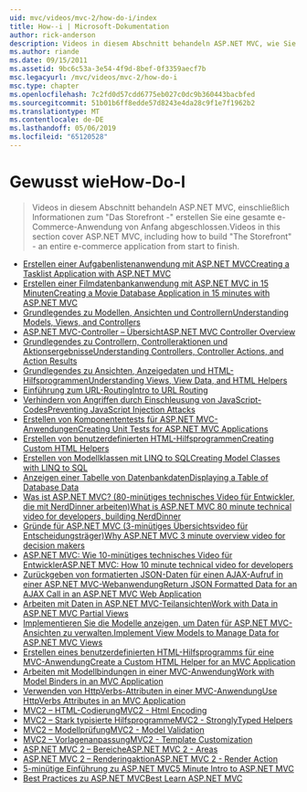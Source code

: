 ```yaml
---
uid: mvc/videos/mvc-2/how-do-i/index
title: How--i | Microsoft-Dokumentation
author: rick-anderson
description: Videos in diesem Abschnitt behandeln ASP.NET MVC, wie Sie "Das Storefront -" erstellen Sie eine gesamte e-Commerce-Anwendung von Anfang abgeschlossen.
ms.author: riande
ms.date: 09/15/2011
ms.assetid: 9bc6c53a-3e54-4f9d-8bef-0f3359aecf7b
msc.legacyurl: /mvc/videos/mvc-2/how-do-i
msc.type: chapter
ms.openlocfilehash: 7c2fd0d57cdd6775eb027c0dc9b360443bacbfed
ms.sourcegitcommit: 51b01b6ff8edde57d8243e4da28c9f1e7f1962b2
ms.translationtype: MT
ms.contentlocale: de-DE
ms.lasthandoff: 05/06/2019
ms.locfileid: "65120528"
---
```

# <a name="how-do-i"></a><span data-ttu-id="b3506-103">Gewusst wie</span><span class="sxs-lookup"><span data-stu-id="b3506-103">How-Do-I</span></span>

> <span data-ttu-id="b3506-104">Videos in diesem Abschnitt behandeln ASP.NET MVC, einschließlich Informationen zum "Das Storefront -" erstellen Sie eine gesamte e-Commerce-Anwendung von Anfang abgeschlossen.</span><span class="sxs-lookup"><span data-stu-id="b3506-104">Videos in this section cover ASP.NET MVC, including how to build "The Storefront" - an entire e-commerce application from start to finish.</span></span>

- [<span data-ttu-id="b3506-105">Erstellen einer Aufgabenlistenanwendung mit ASP.NET MVC</span><span class="sxs-lookup"><span data-stu-id="b3506-105">Creating a Tasklist Application with ASP.NET MVC</span></span>](creating-a-tasklist-application-with-aspnet-mvc.md)
- [<span data-ttu-id="b3506-106">Erstellen einer Filmdatenbankanwendung mit ASP.NET MVC in 15 Minuten</span><span class="sxs-lookup"><span data-stu-id="b3506-106">Creating a Movie Database Application in 15 minutes with ASP.NET MVC</span></span>](creating-a-movie-database-application-in-15-minutes-with-aspnet-mvc.md)
- [<span data-ttu-id="b3506-107">Grundlegendes zu Modellen, Ansichten und Controllern</span><span class="sxs-lookup"><span data-stu-id="b3506-107">Understanding Models, Views, and Controllers</span></span>](understanding-models-views-and-controllers.md)
- [<span data-ttu-id="b3506-108">ASP.NET MVC-Controller – Übersicht</span><span class="sxs-lookup"><span data-stu-id="b3506-108">ASP.NET MVC Controller Overview</span></span>](aspnet-mvc-controller-overview.md)
- [<span data-ttu-id="b3506-109">Grundlegendes zu Controllern, Controlleraktionen und Aktionsergebnisse</span><span class="sxs-lookup"><span data-stu-id="b3506-109">Understanding Controllers, Controller Actions, and Action Results</span></span>](understanding-controllers-controller-actions-and-action-results.md)
- [<span data-ttu-id="b3506-110">Grundlegendes zu Ansichten, Anzeigedaten und HTML-Hilfsprogrammen</span><span class="sxs-lookup"><span data-stu-id="b3506-110">Understanding Views, View Data, and HTML Helpers</span></span>](understanding-views-view-data-and-html-helpers.md)
- [<span data-ttu-id="b3506-111">Einführung zum URL-Routing</span><span class="sxs-lookup"><span data-stu-id="b3506-111">Intro to URL Routing</span></span>](an-introduction-to-url-routing.md)
- [<span data-ttu-id="b3506-112">Verhindern von Angriffen durch Einschleusung von JavaScript-Codes</span><span class="sxs-lookup"><span data-stu-id="b3506-112">Preventing JavaScript Injection Attacks</span></span>](preventing-javascript-injection-attacks.md)
- [<span data-ttu-id="b3506-113">Erstellen von Komponententests für ASP.NET MVC-Anwendungen</span><span class="sxs-lookup"><span data-stu-id="b3506-113">Creating Unit Tests for ASP.NET MVC Applications</span></span>](creating-unit-tests-for-aspnet-mvc-applications.md)
- [<span data-ttu-id="b3506-114">Erstellen von benutzerdefinierten HTML-Hilfsprogrammen</span><span class="sxs-lookup"><span data-stu-id="b3506-114">Creating Custom HTML Helpers</span></span>](creating-custom-html-helpers.md)
- [<span data-ttu-id="b3506-115">Erstellen von Modellklassen mit LINQ to SQL</span><span class="sxs-lookup"><span data-stu-id="b3506-115">Creating Model Classes with LINQ to SQL</span></span>](creating-model-classes-with-linq-to-sql.md)
- [<span data-ttu-id="b3506-116">Anzeigen einer Tabelle von Datenbankdaten</span><span class="sxs-lookup"><span data-stu-id="b3506-116">Displaying a Table of Database Data</span></span>](displaying-a-table-of-database-data.md)
- [<span data-ttu-id="b3506-117">Was ist ASP.NET MVC? (80-minütiges technisches Video für Entwickler, die mit NerdDinner arbeiten)</span><span class="sxs-lookup"><span data-stu-id="b3506-117">What is ASP.NET MVC 80 minute technical video for developers, building NerdDinner</span></span>](what-is-aspnet-mvc-80-minute-technical-video-for-developers-building-nerddinner.md)
- [<span data-ttu-id="b3506-118">Gründe für ASP.NET MVC (3-minütiges Übersichtsvideo für Entscheidungsträger)</span><span class="sxs-lookup"><span data-stu-id="b3506-118">Why ASP.NET MVC 3 minute overview video for decision makers</span></span>](why-aspnet-mvc-3-minute-overview-video-for-decision-makers.md)
- [<span data-ttu-id="b3506-119">ASP.NET MVC: Wie 10-minütiges technisches Video für Entwickler</span><span class="sxs-lookup"><span data-stu-id="b3506-119">ASP.NET MVC: How 10 minute technical video for developers</span></span>](aspnet-mvc-how-10-minute-technical-video-for-developers.md)
- [<span data-ttu-id="b3506-120">Zurückgeben von formatierten JSON-Daten für einen AJAX-Aufruf in einer ASP.NET MVC-Webanwendung</span><span class="sxs-lookup"><span data-stu-id="b3506-120">Return JSON Formatted Data for an AJAX Call in an ASP.NET MVC Web Application</span></span>](how-do-i-return-json-formatted-data-for-an-ajax-call-in-an-aspnet-mvc-web-application.md)
- [<span data-ttu-id="b3506-121">Arbeiten mit Daten in ASP.NET MVC-Teilansichten</span><span class="sxs-lookup"><span data-stu-id="b3506-121">Work with Data in ASP.NET MVC Partial Views</span></span>](how-do-i-work-with-data-in-aspnet-mvc-partial-views.md)
- [<span data-ttu-id="b3506-122">Implementieren Sie die Modelle anzeigen, um Daten für ASP.NET MVC-Ansichten zu verwalten.</span><span class="sxs-lookup"><span data-stu-id="b3506-122">Implement View Models to Manage Data for ASP.NET MVC Views</span></span>](how-do-i-implement-view-models-to-manage-data-for-aspnet-mvc-views.md)
- [<span data-ttu-id="b3506-123">Erstellen eines benutzerdefinierten HTML-Hilfsprogramms für eine MVC-Anwendung</span><span class="sxs-lookup"><span data-stu-id="b3506-123">Create a Custom HTML Helper for an MVC Application</span></span>](how-do-i-create-a-custom-html-helper-for-an-mvc-application.md)
- [<span data-ttu-id="b3506-124">Arbeiten mit Modellbindungen in einer MVC-Anwendung</span><span class="sxs-lookup"><span data-stu-id="b3506-124">Work with Model Binders in an MVC Application</span></span>](how-do-i-work-with-model-binders-in-an-mvc-application.md)
- [<span data-ttu-id="b3506-125">Verwenden von HttpVerbs-Attributen in einer MVC-Anwendung</span><span class="sxs-lookup"><span data-stu-id="b3506-125">Use HttpVerbs Attributes in an MVC Application</span></span>](how-do-i-use-httpverbs-attributes-in-an-mvc-application.md)
- [<span data-ttu-id="b3506-126">MVC2 – HTML-Codierung</span><span class="sxs-lookup"><span data-stu-id="b3506-126">MVC2 - Html Encoding</span></span>](mvc2-html-encoding.md)
- [<span data-ttu-id="b3506-127">MVC2 – Stark typisierte Hilfsprogramme</span><span class="sxs-lookup"><span data-stu-id="b3506-127">MVC2 - StronglyTyped Helpers</span></span>](mvc2-stronglytyped-helpers.md)
- [<span data-ttu-id="b3506-128">MVC2 – Modellprüfung</span><span class="sxs-lookup"><span data-stu-id="b3506-128">MVC2 - Model Validation</span></span>](mvc2-model-validation.md)
- [<span data-ttu-id="b3506-129">MVC2 – Vorlagenanpassung</span><span class="sxs-lookup"><span data-stu-id="b3506-129">MVC2 - Template Customization</span></span>](mvc2-template-customization.md)
- [<span data-ttu-id="b3506-130">ASP.NET MVC 2 – Bereiche</span><span class="sxs-lookup"><span data-stu-id="b3506-130">ASP.NET MVC 2 - Areas</span></span>](aspnet-mvc-2-areas.md)
- [<span data-ttu-id="b3506-131">ASP.NET MVC 2 – Renderingaktion</span><span class="sxs-lookup"><span data-stu-id="b3506-131">ASP.NET MVC 2 - Render Action</span></span>](aspnet-mvc-2-render-action.md)
- [<span data-ttu-id="b3506-132">5-minütige Einführung zu ASP.NET MVC</span><span class="sxs-lookup"><span data-stu-id="b3506-132">5 Minute Intro to ASP.NET MVC</span></span>](5-minute-introduction-to-aspnet-mvc.md)
- [<span data-ttu-id="b3506-133">Best Practices zu ASP.NET MVC</span><span class="sxs-lookup"><span data-stu-id="b3506-133">Best Learn ASP.NET MVC</span></span>](how-to-best-learn-asp-net-mvc.md)
